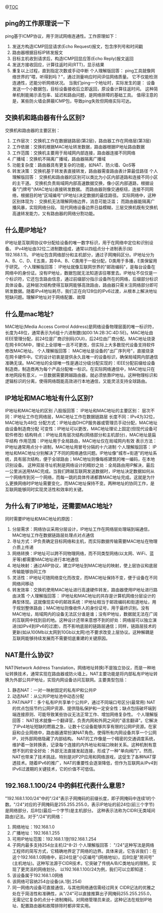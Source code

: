 @[TOC](网络层)
## ping的工作原理说一下
ping基于ICMP协议，用于测试网络连通性。工作原理如下：
1. 发送方构造ICMP回显请求(Echo Request)报文，包含序列号和时间戳
2. 路由器根据目标IP转发报文
3. 目标主机收到请求后，构造ICMP回显应答(Echo Reply)报文返回
4. 发送方接收回应，计算往返时间(RTT)，显示结果
5. 重复以上过程，直到指定次数或手动中断
个人理解版回答：
ping工具就像网络世界的"喂，听得到吗？"，通过测量响应时间评估网络质量。
它不仅能检测连通性，还能分析网络状况。
当我们ping一个地址时，实际发生的是：
设备发送一个小数据包，目标设备接收后立即返回，原设备计算往返时间。
这种简单机制能揭示丢包率、延迟和路由问题，是网络排障的基础工具。
值得注意的是，某些防火墙会屏蔽ICMP包，导致ping失败但网络实际可达。
## 交换机和路由器有什么区别?
交换机和路由器的主要区别：
1. 工作层次：交换机工作在数据链路层(第2层)，路由器工作在网络层(第3层)
2. 工作依据：交换机根据MAC地址转发数据，路由器根据IP地址路由数据
3. 工作范围：交换机主要用于局域网内部连接，路由器连接不同网络
4. 广播域：交换机不隔离广播域，路由器隔离广播域
5. 功能复杂度：路由器具有更复杂的功能，如NAT、防火墙、QoS等
6. 转发决策：交换机基于转发表直接转发，路由器需查路由表计算最佳路径
个人理解版回答：
交换机和路由器的区别可以类比为小区内部道路和连接不同小区的主干道。
交换机负责局域网内部高速数据交换，像小区内部道路，根据设备"门牌号"(MAC地址)直接转发数据。
而路由器则像交通枢纽，连接不同网络，根据目的地"区域编号"(IP地址)决定数据的最佳路径。
实际网络中，这种区别体现为：
交换机无法理解网络边界，消息可能泛滥；
而路由器能隔离广播风暴，实现网络分段。
现代网络设备边界日益模糊，三层交换机既有交换机高速转发能力，又有路由器的网络分割功能。
## 什么是IP地址?
IP地址是互联网协议中分配给设备的唯一数字标识，用于在网络中定位和识别设备。
IPv4地址由32位二进制数组成，通常以四组点分十进制表示(如192.168.1.1)。
IP地址包含网络部分和主机部分，通过子网掩码区分。IP地址分为A、B、C、D、E五类，其中A、B、C类用于一般分配，D类用于多播，E类保留用于研究。
个人理解版回答：
IP地址就像互联网世界的"邮政编码"，是每台设备在网络中的身份证。没有IP地址，数据包就无法知道该往哪里去。IP地址不仅仅是一个标识符，它还包含路由信息，通过前缀部分指示设备所在的网络，后缀部分标识具体设备。这种层次结构使得互联网能够高效路由，路由器只需关注网络部分即可转发数据。随着IPv4地址耗尽，我们正在向128位的IPv6过渡，从根本上解决地址短缺问题。理解IP地址对于网络配置、故障
## 什么是mac地址?
MAC地址(Media Access Control Address)是网络设备物理层面的唯一标识符，长度为48位，通常表示为6组十六进制数(如00:1A:2B:3C:4D:5E)。MAC地址由IEEE管理分配，前24位是厂商识别码(OUI)，后24位由厂商分配。MAC地址烧录在网卡ROM中，理论上全球唯一且不可更改，但实际上大多数现代设备支持软件修改MAC地址。
个人理解版回答：
MAC地址是设备的"出厂序列号"，直接烧录在网卡硬件中。它的设计初衷是提供永久且唯一的设备标识，确保局域网内部通信准确无误。MAC地址的全球唯一性是通过分级分配实现的：IEEE分配前缀给设备制造商，制造商再为每个产品分配唯一标识。在实际网络通信中，MAC地址只在本地网段有意义，一旦数据需要跨越路由器，就必须依靠IP地址。这种物理标识和逻辑标识的分离，使得网络既能高效进行本地通信，又能灵活支持全球路由。
## IP地址和MAC地址有什么区别?
IP地址和MAC地址的区别
八股版回答：
IP地址和MAC地址的主要区别：
层次不同：IP地址工作在网络层，MAC地址工作在数据链路层
长度不同：IPv4为32位，MAC地址为48位
分配方式：IP地址由DHCP服务器或管理员手动分配，MAC地址由设备制造商分配
可变性：IP地址可以更改，MAC地址理论上固定(但现代设备可软件修改)
结构特点：IP地址具有层次结构(网络部分和主机部分)，MAC地址是扁平结构
作用范围：IP地址用于全局路由，MAC地址仅在局域网内有效
表示方法：IP地址通常用点分十进制，MAC地址用冒号分隔的十六进制
个人理解版回答：
IP地址和MAC地址分别解决了不同的网络通信问题。IP地址像"城市+街道"的地址系统，具有层次结构，便于全球路由；MAC地址则像每栋建筑的唯一编码，在本地识别设备。
这种双层寻址机制是网络设计的精妙之处：全局路由用IP解决，最后一公里派送用MAC完成。当我们跨越互联网发送数据时，IP地址决定数据如何从一个网络传到另一个网络，而每一跳的具体传递都靠MAC地址完成。这就是为什么更换网络时IP地址需要变化，而MAC地址保持不变。两种地址的协同工作，是互联网能够同时实现灵活性和效率的关键。
## 为什么有了IP地址，还需要MAC地址?
同时需要IP地址和MAC地址的原因：
1. 分层需求：网络协议采用分层设计，IP地址工作在网络层处理端到端通信，MAC地址工作在数据链路层处理点对点通信
2. 寻址方式：IP负责确定目标网络和主机，而实际数据传输需要MAC地址在物理介质上传递
3. 网络转换：IP地址可以跨不同物理网络，而不同类型网络(以太网、WiFi、蓝牙等)都需要MAC地址进行本地通信
4. 地址映射：通过ARP协议，建立IP地址到MAC地址的映射，使上层协议和底层传输能够协同工作
5. 灵活性：IP地址可随网络变化而改变，而MAC地址保持不变，便于设备在不同网络间移动
6. 转发效率：交换机使用MAC地址进行高速硬件转发，路由器使用IP地址进行路由决策
个人理解版回答：
IP地址和MAC地址的共存是计算机网络分层设计的典型体现。这就像现实中的邮政系统：IP地址相当于邮政编码和街道地址，用于规划整体路由；MAC地址则像收件人的身份证号，用于最终识别。没有MAC地址，局域网内的设备无法区分谁是谁；没有IP地址，数据就无法在广阔的互联网中找到目的地。这种设计还带来意想不到的好处：网络层可以独立演进(如IPv4到IPv6的过渡)，而不影响底层的链路层通信；同样，链路层技术的更新(如从100Mb以太网到10Gb以太网)也不要求改变上层协议。这种解耦是互联网能够持续发展而不需要彻底重建的关键原因。
## NAT是什么协议?
NAT(Network Address Translation，网络地址转换)不是独立协议，而是一种地址转换技术，通常实现在路由器或防火墙上。NAT主要功能是将内部私有IP地址转换为外部公共IP地址，实现内网设备访问互联网。主要类型包括：
1. 静态NAT：一对一映射固定的私有IP和公共IP
2. 动态NAT：从公共IP地址池中动态分配
3. PAT/NAPT：多个私有IP共享单个公共IP，通过不同端口号区分(最常用)
NAT的优点包括节约公网IP资源、提供隐私保护和一定安全性；缺点包括破坏端到端连接原则、可能导致某些协议无法正常工作、增加网络复杂性。
个人理解版回答：
NAT技术就像一个翻译官，负责内网和外网之间的"语言翻译"。它解决了IPv4地址短缺的燃眉之急，让数十亿设备能够共享有限的公网IP资源。在家庭和企业网络中，路由器通常扮演NAT角色，使得所有内网设备共享一个公网IP，对外部网络隐藏了内部结构。
NAT的工作像是一个精密的交通调度系统，维护着一张转换表，记录每个连接的内外地址和端口映射关系。这种机制有意想不到的安全好处：外部无法直接发起连接，形成了一种"单向阀门"。然而，NAT也带来了技术挑战，特别是对P2P应用和网络游戏，这促生了各种NAT穿透技术。随着IPv6的推广，NAT的重要性会逐渐降低，但作为互联网从IPv4到IPv6过渡期的关键技术，它的价值不可低估。
## 192.168.1.100/24 中的斜杠代表什么意思?
"192.168.1.100/24"中的"/24"表示子网掩码的前缀长度，即子网掩码中连续1的个数。"/24"对应的子网掩码是255.255.255.0，表示IP地址的前24位(前三个字节)是网络部分，后8位(最后一个字节)是主机部分。
这种表示法称为CIDR(无类域间路由)记法。对于"/24"的网络：
1. 网络地址：192.168.1.0
2. 广播地址：192.168.1.255
3. 可用IP地址范围：192.168.1.1到192.168.1.254
4. 子网内最多支持254台主机(2^8-2)
个人理解版回答：
"/24"这种写法是网络工程师的简写方式，它精确地界定了网络的边界。具体来说，它告诉我们：在这个192.168.1.0网络中，前24位是"小区编号"(网络地址)，后8位是"房间号"(主机地址)。这种写法源于CIDR技术，它突破了传统A/B/C类地址的限制，实现了更灵活的网络划分。
以192.168.1.100/24为例，我们可以立即知道：
1. 该设备属于192.168.1.0网络
2. 该网络可容纳254台设备(从.1到.254)
3. 同一网络内设备可直接通信，与其他网络通信需经过网关
CIDR记法的优雅之处在于简洁性和准确性，从"/24"可以直接推算出子网掩码255.255.255.0，无需记忆复杂的点分十进制掩码。对网络管理员来说，这种记法在规划IP地址、配置路由器和故障排除时都非常实用。